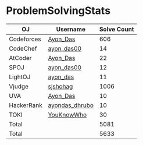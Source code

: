 # ProblemSolvingStats

| OJ | Username | Solve Count |
| -- | -------- | ----------- |
| Codeforces | [Ayon_Das](https://codeforces.com/profile/Ayon_Das) | 606 |
| CodeChef | [ayon_das00](https://www.codechef.com/users/ayon_das00) | 14 |
| AtCoder | [Ayon_Das](https://atcoder.jp/users/Ayon_Das) | 22 |
| SPOJ | [ayon_das00](https://www.spoj.com/users/ayon_das00/) | 12 | 
| LightOJ | [ayon_das](https://lightoj.com/user/ayon_das) | 11 | 
| Vjudge | [sjshohag](https://vjudge.net/user/sjshohag) | 1006 |
| UVA | [Ayon_Das](https://uhunt.onlinejudge.org/id/1320269) | 10 |
| HackerRank | [ayondas_dhrubo](https://www.hackerrank.com/profile/ayondas_dhrubo) | 10 |
| TOKI | [YouKnowWho](https://tlx.toki.id/profiles/YouKnowWho) | 30 |
| Total | | 5081 |
| Total | | 5633 |
